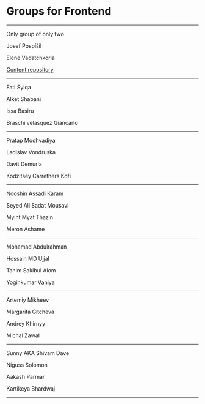 # Groups for Frontend

---

Only group of only two

Josef Pospíšil

Elene Vadatchkoria

[Content repository](https://github.com/pepe/our-awesome-portfolio)

---

Fati Sylqa 

Alket Shabani

Issa Basiru

Braschi velasquez Giancarlo

---

Pratap Modhvadiya

Ladislav Vondruska

Davit Demuria

Kodzitsey Carrethers Kofi

---

Nooshin Assadi Karam

Seyed Ali Sadat Mousavi

Myint Myat Thazin

Meron Ashame

---

Mohamad Abdulrahman

Hossain MD Ujjal

Tanim Sakibul Alom

Yoginkumar Vaniya

---

Artemiy Mikheev

Margarita Gitcheva

Andrey Khirnyy

Michal Zawal

---

Sunny AKA Shivam Dave 

Niguss Solomon 

Aakash Parmar 

Kartikeya Bhardwaj

---

